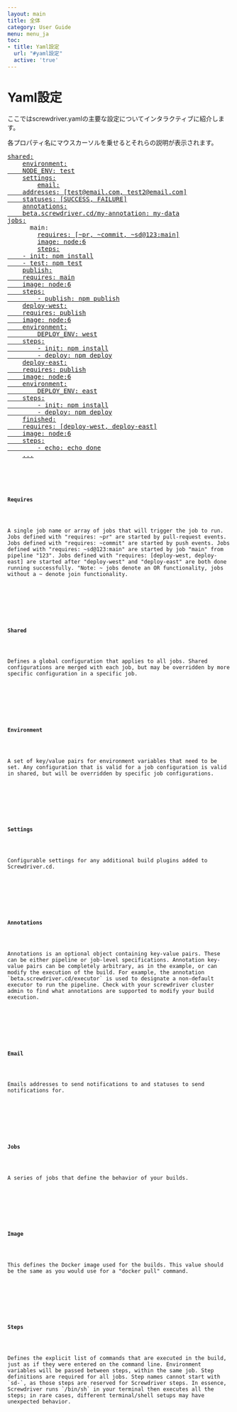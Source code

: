 ```yaml
---
layout: main
title: 全体
category: User Guide
menu: menu_ja
toc:
- title: Yaml設定
  url: "#yaml設定"
  active: 'true'
---
```


# Yaml設定

ここではscrewdriver.yamlの主要な設定についてインタラクティブに紹介します。

各プロパティ名にマウスカーソルを乗せるとそれらの説明が表示されます。

<div class="yaml-docs">
</div>
<div data-md-type="block_html">
<pre class="example">
<a href="#shared"><span class="key">shared</span>:</a>
    <a href="#environment"><span class="key">environment</span>:
    <span class="key">NODE_ENV</span>: <span class="value">test</span></a>
    <a href="#settings"><span class="key">settings</span>:</a>
        <a href="#email"><span class="key">email</span>:
    <span class="key">addresses</span>: <span class="value">[test@email.com, test2@email.com]</span>
    <span class="key">statuses</span>: <span class="value">[SUCCESS, FAILURE]</span></a>
    <a href="#annotations"><span class="key">annotations</span>:
    <span class="key">beta.screwdriver.cd/my-annotation</span>: <span class="value">my-data</span></a>
<a href="#jobs"><span class="key">jobs</span>:</a>
      <span class="key">main</span>:
        <a href="#requires"><span class="key">requires</span>: <span class="value">[~pr, ~commit, ~sd@123:main]</span></a>
        <a href="#image"><span class="key">image</span>: <span class="value">node:6</span></a>
        <a href="#steps"><span class="key">steps</span>:
    - <span class="key">init</span>: <span class="value">npm install</span>
    - <span class="key">test</span>: <span class="value">npm test</span></a>
    <a href="#jobs"><span class="key">publish</span>:
    <span class="key">requires</span>: <span class="value">main</span>
    <span class="key">image</span>: <span class="value">node:6</span>
    <span class="key">steps</span>:
        - <span class="key">publish</span>: <span class="value">npm publish</span></a>
    <a href="#jobs"><span class="key">deploy-west</span>:
    <span class="key">requires</span>: <span class="value">publish</span>
    <span class="key">image</span>: <span class="value">node:6</span>
    <span class="key">environment</span>:
        <span class="key">DEPLOY_ENV</span>: <span class="value">west</span>
    <span class="key">steps</span>:
        - <span class="key">init</span>: <span class="value">npm install</span>
        - <span class="key">deploy</span>: <span class="value">npm deploy</span></a>
    <a href="#jobs"><span class="key">deploy-east</span>:
    <span class="key">requires</span>: <span class="value">publish</span>
    <span class="key">image</span>: <span class="value">node:6</span>
    <span class="key">environment</span>:
        <span class="key">DEPLOY_ENV</span>: <span class="value">east</span>
    <span class="key">steps</span>:
        - <span class="key">init</span>: <span class="value">npm install</span>
        - <span class="key">deploy</span>: <span class="value">npm deploy</span></a>
    <a href="#jobs"><span class="key">finished</span>:
    <span class="key">requires</span>: <span class="value">[deploy-west, deploy-east]</span>
    <span class="key">image</span>: <span class="value">node:6</span>
    <span class="key">steps</span>:
        - <span class="key">echo</span>: <span class="value">echo done</span></a>
    <a href="#jobs">...</a>
</pre>
</div>
<pre data-md-type="block_code" data-md-language=""><code><div class="yaml-side">
    <div id="requires" class="hidden">
        <h4>Requires</h4>
        <p>A single job name or array of jobs that will trigger the job to run. Jobs defined with "requires: ~pr" are started by pull-request events. Jobs defined with "requires: ~commit" are started by push events. Jobs defined with "requires: ~sd@123:main" are started by job "main" from pipeline "123". Jobs defined with "requires: [deploy-west, deploy-east] are started after "deploy-west" and "deploy-east" are both done running successfully. "Note: ~ jobs denote an OR functionality, jobs without a ~ denote join functionality.</p>
    </div>
    <div id="shared" class="hidden">
        <h4>Shared</h4>
        <p>Defines a global configuration that applies to all jobs. Shared configurations are merged with each job, but may be overridden by more specific configuration in a specific job.</p>
    </div>
    <div id="environment" class="hidden">
        <h4>Environment</h4>
        <p>A set of key/value pairs for environment variables that need to be set. Any configuration that is valid for a job configuration is valid in shared, but will be overridden by specific job configurations.</p>
    </div>
    <div id="settings" class="hidden">
        <h4>Settings</h4>
        <p>Configurable settings for any additional build plugins added to Screwdriver.cd.</p>
    </div>
    <div id="annotations" class="hidden">
        <h4>Annotations</h4>
        <p>Annotations is an optional object containing key-value pairs. These can be either pipeline or job-level specifications. Annotation key-value pairs can be completely arbitrary, as in the example, or can modify the execution of the build. For example, the annotation `beta.screwdriver.cd/executor` is used to designate a non-default executor to run the pipeline. Check with your screwdriver cluster admin to find what annotations are supported to modify your build execution.</p>
    </div>
    <div id="email" class="hidden">
        <h4>Email</h4>
        <p>Emails addresses to send notifications to and statuses to send notifications for.</p>
    </div>
    <div id="jobs" class="hidden">
        <h4>Jobs</h4>
        <p>A series of jobs that define the behavior of your builds.</p>
    </div>
    <div id="image" class="hidden">
        <h4>Image</h4>
        <p>This defines the Docker image used for the builds. This value should be the same as you would use for a "docker pull" command.</p>
    </div>
    <div id="steps" class="hidden">
        <h4>Steps</h4>
        <p>Defines the explicit list of commands that are executed in the build, just as if they were entered on the command line. Environment variables will be passed between steps, within the same job. Step definitions are required for all jobs. Step names cannot start with `sd-`, as those steps are reserved for Screwdriver steps. In essence, Screwdriver runs `/bin/sh` in your terminal then executes all the steps; in rare cases, different terminal/shell setups may have unexpected behavior.</p>
    </div>
</div>
</code></pre>
<div data-md-type="block_html"></div>
